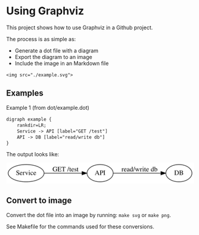 # Using Graphviz

This project shows how to use Graphviz in a Github project.

The process is as simple as:
* Generate a dot file with a diagram
* Export the diagram to an image
* Include the image in an Markdown file
```
<img src="./example.svg">
```

## Examples

Example 1 (from dot/example.dot)

```
digraph example {
    rankdir=LR;
    Service -> API [label="GET /test"]
    API -> DB [label="read/write db"]
}
```

The output looks like:

<img src="./example.svg">

## Convert to image

Convert the dot file into an image by running:
`make svg` or `make png`. 

See Makefile for the commands used for these conversions.
